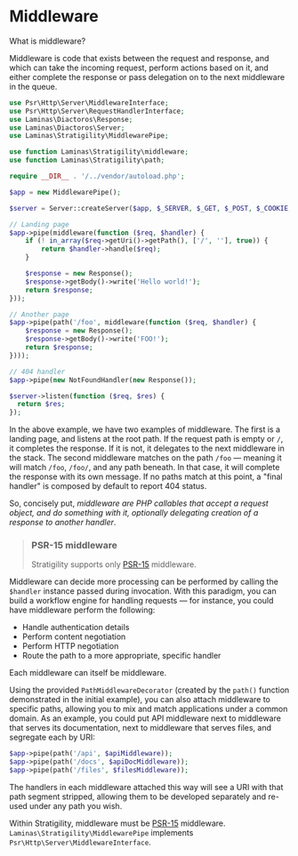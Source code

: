 # Middleware

What is middleware?

Middleware is code that exists between the request and response, and which can
take the incoming request, perform actions based on it, and either complete the
response or pass delegation on to the next middleware in the queue.

```php
use Psr\Http\Server\MiddlewareInterface;
use Psr\Http\Server\RequestHandlerInterface;
use Laminas\Diactoros\Response;
use Laminas\Diactoros\Server;
use Laminas\Stratigility\MiddlewarePipe;

use function Laminas\Stratigility\middleware;
use function Laminas\Stratigility\path;

require __DIR__ . '/../vendor/autoload.php';

$app = new MiddlewarePipe();

$server = Server::createServer($app, $_SERVER, $_GET, $_POST, $_COOKIE, $_FILES);

// Landing page
$app->pipe(middleware(function ($req, $handler) {
    if (! in_array($req->getUri()->getPath(), ['/', ''], true)) {
        return $handler->handle($req);
    }

    $response = new Response();
    $response->getBody()->write('Hello world!');
    return $response;
}));

// Another page
$app->pipe(path('/foo', middleware(function ($req, $handler) {
    $response = new Response();
    $response->getBody()->write('FOO!');
    return $response;
})));

// 404 handler
$app->pipe(new NotFoundHandler(new Response());

$server->listen(function ($req, $res) {
  return $res;
});
```

In the above example, we have two examples of middleware. The first is a
landing page, and listens at the root path. If the request path is empty or
`/`, it completes the response. If it is not, it delegates to the next
middleware in the stack. The second middleware matches on the path `/foo`
&mdash; meaning it will match `/foo`, `/foo/`, and any path beneath. In that
case, it will complete the response with its own message. If no paths match at
this point, a "final handler" is composed by default to report 404 status.

So, concisely put, _middleware are PHP callables that accept a request object,
and do something with it, optionally delegating creation of a response to
another handler_.

> ### PSR-15 middleware
>
> Stratigility supports only [PSR-15](https://github.com/php-fig/fig-standards/blob/master/accepted/PSR-15-request-handlers.md)
> middleware.

Middleware can decide more processing can be performed by calling the `$handler`
instance passed during invocation. With this paradigm, you can build a workflow
engine for handling requests &mdash; for instance, you could have middleware
perform the following:

- Handle authentication details
- Perform content negotiation
- Perform HTTP negotiation
- Route the path to a more appropriate, specific handler

Each middleware can itself be middleware.

Using the provided `PathMiddlewareDecorator` (created by the `path()` function
demonstrated in the initial example), you can also attach middleware to specific
paths, allowing you to mix and match applications under a common domain. As an
example, you could put API middleware next to middleware that serves its
documentation, next to middleware that serves files, and segregate each by URI:

```php
$app->pipe(path('/api', $apiMiddleware));
$app->pipe(path('/docs', $apiDocMiddleware));
$app->pipe(path('/files', $filesMiddleware));
```

The handlers in each middleware attached this way will see a URI with that path
segment stripped, allowing them to be developed separately and re-used under
any path you wish.

Within Stratigility, middleware must be
[PSR-15](https://github.com/php-fig/fig-standards/blob/master/accepted/PSR-15-request-handlers.md) middleware.
`Laminas\Stratigility\MiddlewarePipe` implements
`Psr\Http\Server\MiddlewareInterface`.
